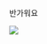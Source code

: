<p>반가워요</p>
<img src="https://img.shields.io/badge/C-00599C?style=for-the-badge&logo=c&logoColor=white"/>
